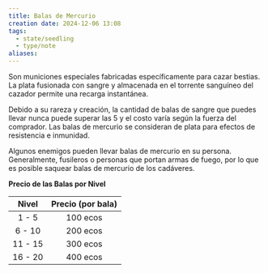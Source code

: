 ```yaml
---
title: Balas de Mercurio
creation date: 2024-12-06 13:08
tags:
  - state/seedling
  - type/note
aliases:
---
```

Son municiones especiales fabricadas específicamente para cazar bestias. La plata fusionada con sangre y almacenada en el torrente sanguíneo del cazador permite una recarga instantánea. 

Debido a su rareza y creación, la cantidad de balas de sangre que puedes llevar nunca puede superar las 5 y el costo varía según la fuerza del comprador. Las balas de mercurio se consideran de plata para efectos de resistencia e inmunidad. 

Algunos enemigos pueden llevar balas de mercurio en su persona. Generalmente, fusileros o personas que portan armas de fuego, por lo que es posible saquear balas de mercurio de los cadáveres.


**Precio de las Balas por Nivel**

|  Nivel  | Precio (por bala) |
| :-----: | :---------------: |
|  1 - 5  |     100 ecos      |
| 6 - 10  |     200 ecos      |
| 11 - 15 |     300 ecos      |
| 16 - 20 |     400 ecos      |
